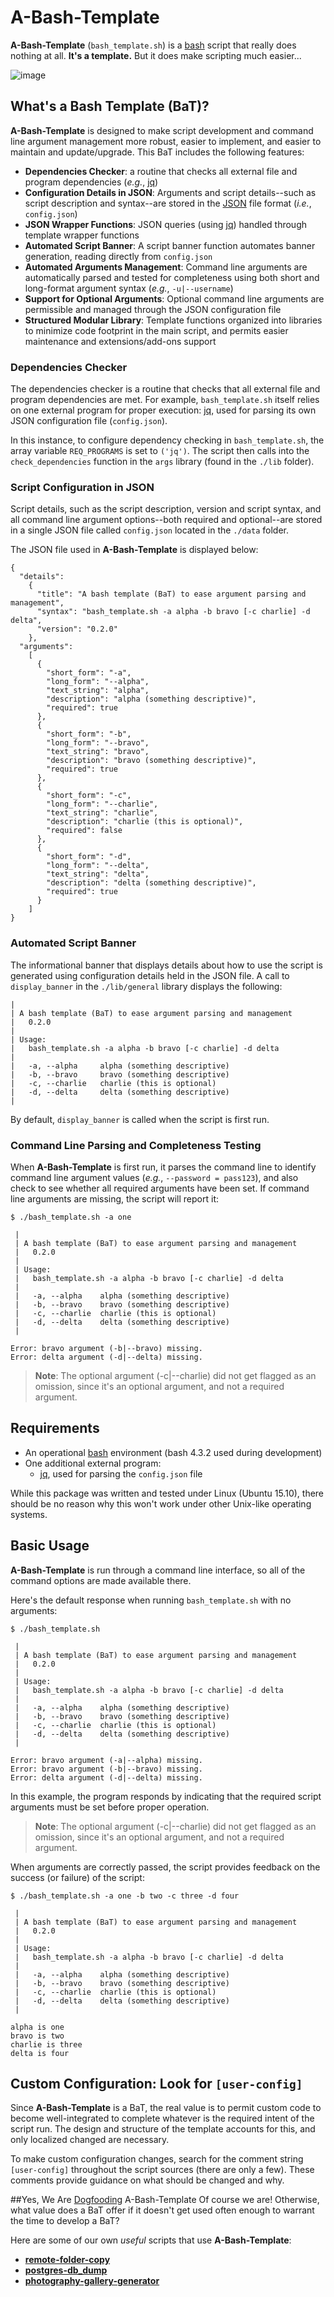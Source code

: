 # A-Bash-Template
**A-Bash-Template** (`bash_template.sh`) is a [bash](https://en.wikipedia.org/wiki/Bash_%28Unix_shell%29) script that really does nothing at all. **It's a template.** But it does make scripting much easier...

![image](https://cloud.githubusercontent.com/assets/10182110/18208786/ae5d76b2-70e5-11e6-9663-cfe47d13f4d9.png)

## What's a Bash Template (BaT)?

**A-Bash-Template** is designed to make script development and command line argument management more robust, easier to implement, and easier to maintain and update/upgrade. This BaT includes the following features:

- **Dependencies Checker**: a routine that checks all external file and program dependencies (*e.g.*, [jq](https://stedolan.github.io/jq/))
- **Configuration Details in JSON**: Arguments and script details--such as script description and syntax--are stored in the [JSON](http://www.json.org/) file format (*i.e.*, `config.json`)
- **JSON Wrapper Functions**: JSON queries (using [jq](https://stedolan.github.io/jq/)) handled through template wrapper functions
- **Automated Script Banner**: A script banner function automates banner generation, reading directly from `config.json`
- **Automated Arguments Management**: Command line arguments are automatically parsed and tested for completeness using both short and long-format argument syntax (*e.g.*, `-u|--username`)
- **Support for Optional Arguments**: Optional command line arguments are permissible and managed through the JSON configuration file
- **Structured Modular Library**: Template functions organized into libraries to minimize code footprint in the main script, and permits easier maintenance and extensions/add-ons support

### Dependencies Checker
The dependencies checker is a routine that checks that all external file and program dependencies are met. For example, `bash_template.sh` itself relies on one external program for proper execution: [jq](https://stedolan.github.io/jq/), used for parsing its own JSON configuration file (`config.json`).

In this instance, to configure dependency checking in `bash_template.sh`, the array variable `REQ_PROGRAMS` is set to `('jq')`. The script then calls into the `check_dependencies` function in the `args` library (found in the `./lib` folder).

### Script Configuration in JSON
Script details, such as the script description, version and script syntax, and all command line argument options--both required and optional--are stored in a single JSON file called `config.json` located in the `./data` folder.

The JSON file used in **A-Bash-Template** is displayed below:

    {
      "details":
        {
          "title": "A bash template (BaT) to ease argument parsing and management",
          "syntax": "bash_template.sh -a alpha -b bravo [-c charlie] -d delta",
          "version": "0.2.0"
        },
      "arguments":
        [
          {
            "short_form": "-a",
            "long_form": "--alpha",
            "text_string": "alpha",
            "description": "alpha (something descriptive)",
            "required": true
          },
          {
            "short_form": "-b",
            "long_form": "--bravo",
            "text_string": "bravo",
            "description": "bravo (something descriptive)",
            "required": true
          },
          {
            "short_form": "-c",
            "long_form": "--charlie",
            "text_string": "charlie",
            "description": "charlie (this is optional)",
            "required": false
          },
          {
            "short_form": "-d",
            "long_form": "--delta",
            "text_string": "delta",
            "description": "delta (something descriptive)",
            "required": true
          }
        ]
    }


### Automated Script Banner
The informational banner that displays details about how to use the script is generated using configuration details held in the JSON file. A call to `display_banner` in the `./lib/general` library displays the following:


    |
    | A bash template (BaT) to ease argument parsing and management
    |   0.2.0
    |
    | Usage:
    |   bash_template.sh -a alpha -b bravo [-c charlie] -d delta
    |
    |   -a, --alpha 	alpha (something descriptive)
    |   -b, --bravo 	bravo (something descriptive)
    |   -c, --charlie 	charlie (this is optional)
    |   -d, --delta 	delta (something descriptive)
    |

By default,  `display_banner` is called when the script is first run.

### Command Line Parsing and Completeness Testing
When **A-Bash-Template** is first run, it parses the command line to identify command line argument values (*e.g.*, `--password = pass123`), and also check to see whether all required arguments have been set. If command line arguments are missing, the script will report it:

    $ ./bash_template.sh -a one

     |
     | A bash template (BaT) to ease argument parsing and management
     |   0.2.0
     |
     | Usage:
     |   bash_template.sh -a alpha -b bravo [-c charlie] -d delta
     |
     |   -a, --alpha 	alpha (something descriptive)
     |   -b, --bravo 	bravo (something descriptive)
     |   -c, --charlie 	charlie (this is optional)
     |   -d, --delta 	delta (something descriptive)
     |

    Error: bravo argument (-b|--bravo) missing.
    Error: delta argument (-d|--delta) missing.

> **Note**:  The optional argument (-c|--charlie) did not get flagged as an omission, since it's an optional argument, and not a required argument.


## Requirements

 - An operational [bash](https://en.wikipedia.org/wiki/Bash_%28Unix_shell%29) environment (bash 4.3.2 used during development)
 -  One additional external program:
    + [jq](https://stedolan.github.io/jq/), used for parsing the `config.json` file

While this package was written and tested under Linux (Ubuntu 15.10), there should be no reason why this won't work under other Unix-like operating systems.


## Basic Usage
**A-Bash-Template** is run through a command line interface, so all of the command options are made available there.

Here's the default response when running `bash_template.sh` with no arguments:

    $ ./bash_template.sh

     |
     | A bash template (BaT) to ease argument parsing and management
     |   0.2.0
     |
     | Usage:
     |   bash_template.sh -a alpha -b bravo [-c charlie] -d delta
     |
     |   -a, --alpha 	alpha (something descriptive)
     |   -b, --bravo 	bravo (something descriptive)
     |   -c, --charlie 	charlie (this is optional)
     |   -d, --delta 	delta (something descriptive)
     |

    Error: bravo argument (-a|--alpha) missing.
    Error: bravo argument (-b|--bravo) missing.
    Error: delta argument (-d|--delta) missing.


In this example, the program responds by indicating that the required script arguments must be set before proper operation. 

> **Note**:  The optional argument (-c|--charlie) did not get flagged as an omission, since it's an optional argument, and not a required argument.

When arguments are correctly passed, the script provides feedback on the success (or failure) of the script:

    $ ./bash_template.sh -a one -b two -c three -d four

     |
     | A bash template (BaT) to ease argument parsing and management
     |   0.2.0
     |
     | Usage:
     |   bash_template.sh -a alpha -b bravo [-c charlie] -d delta
     |
     |   -a, --alpha 	alpha (something descriptive)
     |   -b, --bravo 	bravo (something descriptive)
     |   -c, --charlie 	charlie (this is optional)
     |   -d, --delta 	delta (something descriptive)
     |

    alpha is one
    bravo is two
    charlie is three
    delta is four

## Custom Configuration: Look for `[user-config]` 
Since **A-Bash-Template** is a BaT, the real value is to permit custom code to become well-integrated to complete whatever is the required intent of the script run. The design and structure of the template accounts for this, and only  localized changed are necessary.

To make custom configuration changes, search for the comment string `[user-config]` throughout the script sources (there are only a few). These comments provide guidance on what should be changed and why.

##Yes, We Are [Dogfooding](https://en.wikipedia.org/wiki/Eating_your_own_dog_food) A-Bash-Template
Of course we are! Otherwise, what value does a BaT offer if it doesn't get used often enough to warrant the time to develop a BaT?

Here are some of our own *useful* scripts that use **A-Bash-Template**: 

 - **[remote-folder-copy](https://github.com/richbl/remote-folder-copy)**
 - **[postgres-db_dump](https://github.com/richbl/postgresql-db-dump)**
 - **[photography-gallery-generator](https://github.com/richbl/photography-gallery-generator)**

